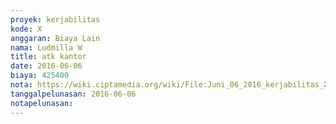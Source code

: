 ```yaml
---
proyek: kerjabilitas
kode: X
anggaran: Biaya Lain
nama: Ludmilla W
title: atk kantor
date: 2016-06-06
biaya: 425400
nota: https://wiki.ciptamedia.org/wiki/File:Juni_06_2016_kerjabilitas_X_atk_bulan_juni_ludmilla.jpg
tanggalpelunasan: 2016-06-06
notapelunasan:
---
```

